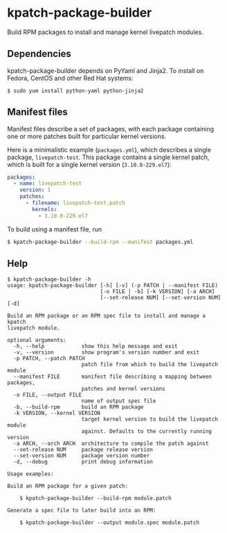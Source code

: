 kpatch-package-builder
======================

Build RPM packages to install and manage kernel livepatch modules.

Dependencies
------------

kpatch-package-builder depends on PyYaml and Jinja2. To install on Fedora,
CentOS and other Red Hat systems:

    $ sudo yum install python-yaml python-jinja2


Manifest files
--------------

Manifest files describe a set of packages, with each package containing one or
more patches built for particular kernel versions.

Here is a minimalistic example (`packages.yml`), which describes a single package,
`livepatch-test`. This package contains a single kernel patch, which is built
for a single kernel version (`3.10.0-229.el7`):

```yaml
packages:
  - name: livepatch-test
    version: 1
    patches:
      - filename: livepatch-test.patch
        kernels:
          - 3.10.0-229.el7
```

To build using a manifest file, run

```bash
$ kpatch-package-builder --build-rpm --manifest packages.yml
```

Help
----

    $ kpatch-package-builder -h
    usage: kpatch-package-builder [-h] [-v] (-p PATCH | --manifest FILE)
                                  [-o FILE | -b] [-k VERSION] [-a ARCH]
                                  [--set-release NUM] [--set-version NUM] [-d]

    Build an RPM package or an RPM spec file to install and manage a kpatch
    livepatch module.

    optional arguments:
      -h, --help            show this help message and exit
      -v, --version         show program's version number and exit
      -p PATCH, --patch PATCH
                            patch file from which to build the livepatch module
      --manifest FILE       manifest file describing a mapping between packages,
                            patches and kernel versions
      -o FILE, --output FILE
                            name of output spec file
      -b, --build-rpm       build an RPM package
      -k VERSION, --kernel VERSION
                            target kernel version to build the livepatch module
                            against. Defaults to the currently running version
      -a ARCH, --arch ARCH  architecture to compile the patch against
      --set-release NUM     package release version
      --set-version NUM     package version number
      -d, --debug           print debug information

    Usage examples:

    Build an RPM package for a given patch:

        $ kpatch-package-builder --build-rpm module.patch

    Generate a spec file to later build into an RPM:

        $ kpatch-package-builder --output module.spec module.patch

